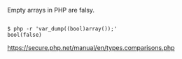 <p>Empty arrays in PHP are falsy.</p>

<code name="sh">
$ php -r 'var_dump((bool)array());'
bool(false)
</code>

https://secure.php.net/manual/en/types.comparisons.php
